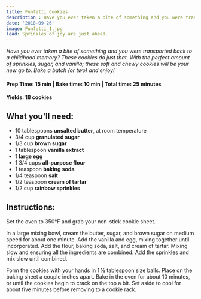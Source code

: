 ```yaml
---
title: Funfetti Cookies
description : Have you ever taken a bite of something and you were transported back to a childhood memory? These cookies do just that.  With the perfect amount of sprinkles, sugar, and vanilla; these soft and chewy cookies will be your new go to. Bake a batch (or two) and enjoy!
date: '2018-09-26'
image: Funfetti_1.jpg
lead: Sprinkles of joy are just ahead.
---
```


*Have you ever taken a bite of something and you were transported back to a childhood memory? These cookies do just that.  With the perfect amount of sprinkles, sugar, and vanilla; these soft and chewy cookies will be your new go to. Bake a batch (or two) and enjoy!*

#### Prep Time: 15 min | Bake time: 10 min | Total time: 25 minutes

**Yields: 18 cookies** 

## What you'll need:

- 10 tablespoons **unsalted butter**, at room temperature
- 3/4 cup **granulated sugar**
- 1/3 cup **brown sugar** 
- 1 tablespoon **vanilla extract**
- 1 **large egg**
- 1 3/4 cups **all-purpose flour**
- 1 teaspoon **baking soda**
- 1/4 teaspoon **salt** 
- 1/2 teaspoon **cream of tartar**
- 1/2 cup **rainbow sprinkles**

## Instructions:

Set the oven to 350°F and grab your non-stick cookie sheet. 

In a large mixing bowl, cream the butter, sugar, and brown sugar on medium speed for about one minute. Add the vanilla and egg, mixing together until incorporated. Add the flour, baking soda, salt, and cream of tartar. Mixing slow and ensuring all the ingredients are combined. Add the sprinkles and mix slow until combined. 

Form the cookies with your hands in 1 ½ tablespoon size balls. Place on the baking sheet a couple inches apart. Bake in the oven for about 10 minutes, or until the cookies begin to crack on the top a bit. Set aside to cool for about five minutes before removing to a cookie rack. 

